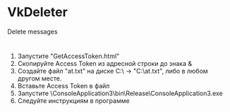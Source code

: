 ﻿# VkDeleter
Delete messages
#
1. Запустите "GetAccessToken.html"
2. Скопируйте Access Token из адресной строки до знака &
3. Создайте файл "at.txt" на диске C:\  -> "C:\at.txt", либо в любом другом месте.
4. Вставьте Access Token в файл
4. Запустите \ConsoleApplication3\bin\Release\ConsoleApplication3.exe
5. Следуйте инструкциям в программе
